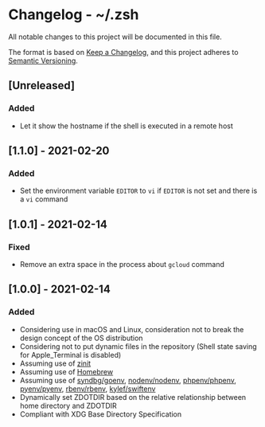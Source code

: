 # Changelog - ~/.zsh

All notable changes to this project will be documented in this file.

The format is based on [Keep a Changelog](https://keepachangelog.com/), and this project adheres to [Semantic Versioning](https://semver.org/).

## [Unreleased]

### Added

- Let it show the hostname if the shell is executed in a remote host

## [1.1.0] - 2021-02-20

### Added

- Set the environment variable `EDITOR` to `vi` if `EDITOR` is not set and there is a `vi` command

## [1.0.1] - 2021-02-14

### Fixed

- Remove an extra space in the process about `gcloud` command

## [1.0.0] - 2021-02-14

### Added

- Considering use in macOS and Linux, consideration not to break the design concept of the OS distribution
- Considering not to put dynamic files in the repository (Shell state saving for Apple_Terminal is disabled)
- Assuming use of [zinit](https://zdharma.org/zinit/wiki/)
- Assuming use of [Homebrew](https://brew.sh/)
- Assuming use of [syndbg/goenv](https://github.com/syndbg/goenv), [nodenv/nodenv](https://github.com/nodenv/nodenv), [phpenv/phpenv](https://github.com/phpenv/phpenv), [pyenv/pyenv](https://github.com/pyenv/pyenv), [rbenv/rbenv](https://github.com/rbenv/rbenv), [kylef/swiftenv](https://github.com/kylef/swiftenv)
- Dynamically set ZDOTDIR based on the relative relationship between home directory and ZDOTDIR
- Compliant with XDG Base Directory Specification
